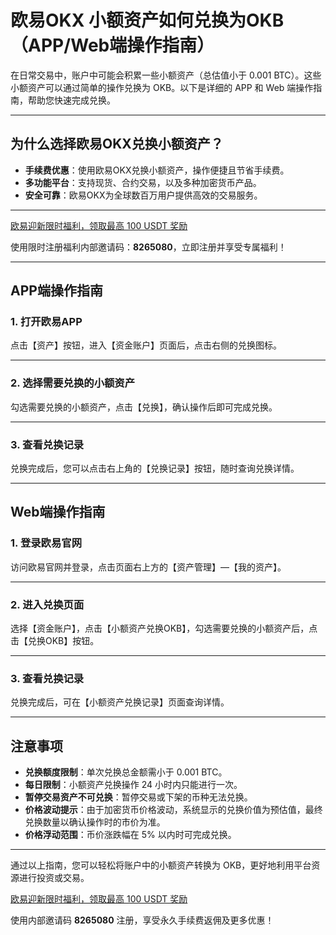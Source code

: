 # 欧易OKX 小额资产如何兑换为OKB（APP/Web端操作指南）



在日常交易中，账户中可能会积累一些小额资产（总估值小于 0.001 BTC）。这些小额资产可以通过简单的操作兑换为 OKB。以下是详细的 APP 和 Web 端操作指南，帮助您快速完成兑换。

---

## 为什么选择欧易OKX兑换小额资产？

- **手续费优惠**：使用欧易OKX兑换小额资产，操作便捷且节省手续费。
- **多功能平台**：支持现货、合约交易，以及多种加密货币产品。
- **安全可靠**：欧易OKX为全球数百万用户提供高效的交易服务。

---
[欧易迎新限时福利，领取最高 100 USDT 奖励](https://bit.ly/OKXe)

使用限时注册福利内部邀请码：**8265080**，立即注册并享受专属福利！

---
## APP端操作指南

### 1. 打开欧易APP
点击【资产】按钮，进入【资金账户】页面后，点击右侧的兑换图标。


---

### 2. 选择需要兑换的小额资产
勾选需要兑换的小额资产，点击【兑换】，确认操作后即可完成兑换。


---

### 3. 查看兑换记录
兑换完成后，您可以点击右上角的【兑换记录】按钮，随时查询兑换详情。


---

## Web端操作指南

### 1. 登录欧易官网
访问欧易官网并登录，点击页面右上方的【资产管理】—【我的资产】。


---

### 2. 进入兑换页面
选择【资金账户】，点击【小额资产兑换OKB】，勾选需要兑换的小额资产后，点击【兑换OKB】按钮。


---

### 3. 查看兑换记录
兑换完成后，可在【小额资产兑换记录】页面查询详情。


---

## 注意事项

- **兑换额度限制**：单次兑换总金额需小于 0.001 BTC。
- **每日限制**：小额资产兑换操作 24 小时内只能进行一次。
- **暂停交易资产不可兑换**：暂停交易或下架的币种无法兑换。
- **价格波动提示**：由于加密货币价格波动，系统显示的兑换价值为预估值，最终兑换数量以确认操作时的市价为准。
- **价格浮动范围**：币价涨跌幅在 5% 以内时可完成兑换。

---

通过以上指南，您可以轻松将账户中的小额资产转换为 OKB，更好地利用平台资源进行投资或交易。

[欧易迎新限时福利，领取最高 100 USDT 奖励](https://bit.ly/OKXe)

使用内部邀请码 **8265080** 注册，享受永久手续费返佣及更多优惠！
